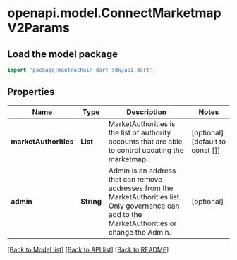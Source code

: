 # openapi.model.ConnectMarketmapV2Params

## Load the model package
```dart
import 'package:mantrachain_dart_sdk/api.dart';
```

## Properties
Name | Type | Description | Notes
------------ | ------------- | ------------- | -------------
**marketAuthorities** | **List<String>** | MarketAuthorities is the list of authority accounts that are able to control updating the marketmap. | [optional] [default to const []]
**admin** | **String** | Admin is an address that can remove addresses from the MarketAuthorities list. Only governance can add to the MarketAuthorities or change the Admin. | [optional] 

[[Back to Model list]](../README.md#documentation-for-models) [[Back to API list]](../README.md#documentation-for-api-endpoints) [[Back to README]](../README.md)


